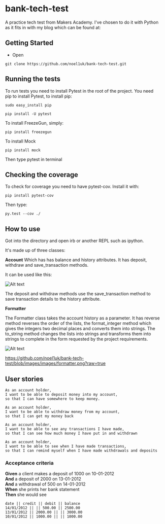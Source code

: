 # bank-tech-test

A practice tech test from Makers Academy. I've chosen to do it with Python as
it fits in with my blog which can be found at:

## Getting Started

* Open

```
git clone https://github.com/noel1uk/bank-tech-test.git
```

## Running the tests
To run tests you need to install Pytest in the root of the project. You need pip to install Pytest, to install pip:

```
sudo easy_install pip
```

```
pip install -U pytest
```

To install FreezeGun, simply:
```
pip install freezegun
```

To install Mock

```
pip install mock
```

Then type pytest in terminal


## Checking the coverage


To check for coverage you need to have pytest-cov. Install it with:

```
pip install pytest-cov

```
Then type:

```
py.test --cov ./
```

## How to use

Got into the directory and open irb or another REPL such as ipython.

It's made up of three classes:

__Account__
Which has has balance and history attributes.
It has deposit, withdraw and save_transaction methods.

It can be used like this:

![Alt text](https://raw.githubusercontent.com/noel1uk/bank-tech-test/757dbd830d8e7938f010d3b900fcba799d0f668c/images/account.png?raw=true "Optional Title")

The deposit and withdraw methods use the save_transaction method to save transaction details to the history attribute.

__Formatter__

The Formatter class takes the account history as a parameter. It has reverse method reverses the order of the lists, the format_integer method which gives the integers two decimal places and converts them into strings. The to_string method  changes the lists into strings and transforms them into strings to complete in the form requested by the project requirements.

![Alt text](https://github.com/noel1uk/bank-tech-test/blob/images/images/formatter.png?raw=true "Optional Title")

 https://github.com/noel1uk/bank-tech-test/blob/images/images/formatter.png?raw=true
## User stories

```
As an account holder,
I want to be able to deposit money into my account,
so that I can have somewhere to keep money.
```

```
As an account holder,
I want to be able to withdraw money from my account,
so that I can get my money back
```

```
As an account holder,
I want to be able to see any transactions I have made,
so that I can see how much money I have put in and withdrawn
```

```
As an account holder,
I want to be able to see when I have made transactions,
so that I can remind myself when I have made withdrawals and deposits
```

### Acceptance criteria

**Given** a client makes a deposit of 1000 on 10-01-2012  
**And** a deposit of 2000 on 13-01-2012  
**And** a withdrawal of 500 on 14-01-2012  
**When** she prints her bank statement  
**Then** she would see

```
date || credit || debit || balance
14/01/2012 || || 500.00 || 2500.00
13/01/2012 || 2000.00 || || 3000.00
10/01/2012 || 1000.00 || || 1000.00
```
